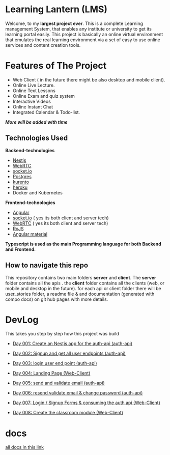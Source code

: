 # Learning Lantern (LMS)

Welcome, to my **largest project ever**.
This is a complete Learning management System, that enables any institute or university to get its learning portal easily.
This project is basically an online virtual environment that emulates the real learning environment via a set of easy to use online services and content creation tools.

# Features of The Project

- Web Client ( in the future there might be also desktop and mobile client).
- Online Live Lecture.
- Online Text Lessons
- Online Exam and quiz system
- Interactive Videos
- Online Instant Chat
- Integrated Calendar & Todo-list.

**_More will be added with time_**

## Technologies Used

**Backend-technologies**

- [Nestjs](https://nestjs.com/)
- [WebRTC](https://webrtc.org/)
- [socket.io](https://socket.io/)
- [Postgres](https://www.postgresql.org/)
- [kurento](https://www.kurento.org/)
- [heroku](https://heroku.com)
- Docker and Kubernetes

**Frontend-technologies**

- [Angular](https://angular.io/)
- [socket.io](https://socket.io/) ( yes its both client and server tech)
- [WebRTC](https://webrtc.org/) ( yes its both client and server tech)
- [RxJS](https://rxjs.dev/)
- [Angular material](https://material.angular.io/)

**Typescript is used as the main Programming language for both Backend and Frontend.**

## How to navigate this repo

This repository contains two main folders **server** and **client**.
The **server** folder contains all the apis .
the **client** folder contains all the clients (web, or mobile and desktop in the future).
for each api or client folder there will be user_stories folder, a readme file & and documentation (generated with compo docs) on git hub pages with more details.

# DevLog

This takes you step by step how this project was build

- [Day 001: Create an Nestjs app for the auth-api (auth-api)](https://github.com/IbrahimElmourchidi/Learning-lantern/blob/main/server/auth-api/user_stories/001.md)
- [Day 002: Signup and get all user endpoints (auth-api)](https://github.com/IbrahimElmourchidi/Learning-lantern/blob/main/server/auth-api/user_stories/002.md)
- [Day 003: login user end point (auth-api)](https://github.com/IbrahimElmourchidi/Learning-lantern/blob/main/server/auth-api/user_stories/003.md)
- [Day 004: Landing Page (Web-Client)](https://github.com/IbrahimElmourchidi/Learning-lantern/blob/main/client/web-client/user_stories/001.md)
- [Day 005: send and validate email (auth-api)](https://github.com/IbrahimElmourchidi/Learning-lantern/blob/main/server/auth-api/user_stories/004.md)

- [Day 006: resend validate email & change password (auth-api)](https://github.com/IbrahimElmourchidi/Learning-lantern/blob/main/server/auth-api/user_stories/005.md)

- [Day 007: Login / Signup Forms & consuming the auth api (Web-Client)](https://github.com/IbrahimElmourchidi/Learning-lantern/blob/main/client/web-client/user_stories/002.md)

- [Day 008: Create the classroom module (Web-Client)](https://github.com/IbrahimElmourchidi/Learning-lantern/blob/main/client/web-client/user_stories/003.md)

# docs

[all docs in this link](https://ibrahimelmourchidi.github.io/Learning-lantern/)
